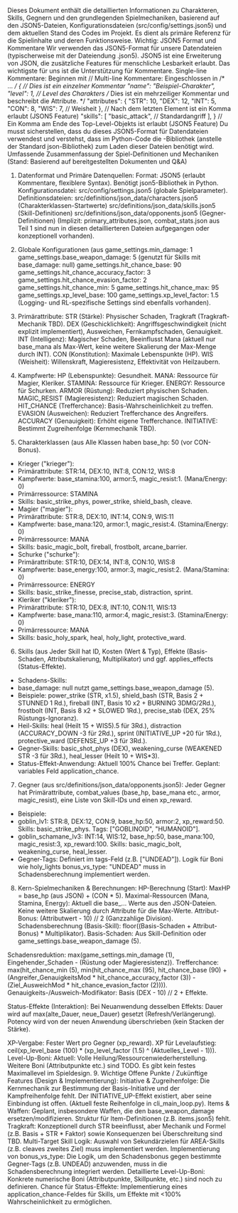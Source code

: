 Dieses Dokument enthält die detaillierten Informationen zu Charakteren, Skills, Gegnern und den grundlegenden Spielmechaniken, basierend auf den JSON5-Dateien, Konfigurationsdateien (src/config/settings.json5) und dem aktuellen Stand des Codes im Projekt. Es dient als primäre Referenz für die Spielinhalte und deren Funktionsweise.
Wichtig: JSON5 Format und Kommentare
Wir verwenden das JSON5-Format für unsere Datendateien (typischerweise mit der Dateiendung .json5). JSON5 ist eine Erweiterung von JSON, die zusätzliche Features für menschliche Lesbarkeit erlaubt. Das wichtigste für uns ist die Unterstützung für Kommentare.
Single-line Kommentare: Beginnen mit //
Multi-line Kommentare: Eingeschlossen in /* ... */
{
  // Dies ist ein einzelner Kommentar
  "name": "Beispiel-Charakter",
  "level": 1, // Level des Charakters
  /*
  Dies ist ein mehrzeiliger Kommentar
  und beschreibt die Attribute.
  */
  "attributes": {
    "STR": 10,
    "DEX": 12,
    "INT": 5,
    "CON": 8,
    "WIS": 7, // Weisheit
  }, // Nach dem letzten Element ist ein Komma erlaubt (JSON5 Feature)
  "skills": [
    "basic_attack", // Standardangriff
  ],
} // Ein Komma am Ende des Top-Level-Objekts ist erlaubt (JSON5 Feature)
Du musst sicherstellen, dass du dieses JSON5-Format für Datendateien verwendest und verstehst, dass im Python-Code die -Bibliothek (anstelle der Standard json-Bibliothek) zum Laden dieser Dateien benötigt wird.
Umfassende Zusammenfassung der Spiel-Definitionen und Mechaniken (Stand: Basierend auf bereitgestellten Dokumenten und Q&A)
1. Datenformat und Primäre Datenquellen:
Format: JSON5 (erlaubt Kommentare, flexiblere Syntax). Benötigt json5-Bibliothek in Python.
Konfigurationsdatei: src/config/settings.json5 (globale Spielparameter).
Definitionsdateien:
src/definitions/json_data/characters.json5 (Charakterklassen-Startwerte)
src/definitions/json_data/skills.json5 (Skill-Definitionen)
src/definitions/json_data/opponents.json5 (Gegner-Definitionen)
(Implizit: primary_attributes.json, combat_stats.json aus Teil 1 sind nun in diesen detaillierteren Dateien aufgegangen oder konzeptionell vorhanden).


2. Globale Konfigurationen (aus 
game_settings.min_damage: 1
game_settings.base_weapon_damage: 5 (genutzt für Skills mit base_damage: null)
game_settings.hit_chance_base: 90
game_settings.hit_chance_accuracy_factor: 3
game_settings.hit_chance_evasion_factor: 2
game_settings.hit_chance_min: 5
game_settings.hit_chance_max: 95
game_settings.xp_level_base: 100
game_settings.xp_level_factor: 1.5
(Logging- und RL-spezifische Settings sind ebenfalls vorhanden).
3. Primärattribute:
STR (Stärke): Physischer Schaden, Tragkraft (Tragkraft-Mechanik TBD).
DEX (Geschicklichkeit): Angriffsgeschwindigkeit (nicht explizit implementiert), Ausweichen, Fernkampfschaden, Genauigkeit.
INT (Intelligenz): Magischer Schaden, Beeinflusst Mana (aktuell nur base_mana als Max-Wert, keine weitere Skalierung der Max-Menge durch INT).
CON (Konstitution): Maximale Lebenspunkte (HP).
WIS (Weisheit): Willenskraft, Magieresistenz, Effektivität von Heilzaubern.
4. Kampfwerte:
HP (Lebenspunkte): Gesundheit.
MANA: Ressource für Magier, Kleriker.
STAMINA: Ressource für Krieger.
ENERGY: Ressource für Schurken.
ARMOR (Rüstung): Reduziert physischen Schaden.
MAGIC_RESIST (Magieresistenz): Reduziert magischen Schaden.
HIT_CHANCE (Trefferchance): Basis-Wahrscheinlichkeit zu treffen.
EVASION (Ausweichen): Reduziert Trefferchance des Angreifers.
ACCURACY (Genauigkeit): Erhöht eigene Trefferchance.
INITIATIVE: Bestimmt Zugreihenfolge (Kernmechanik TBD).
5. Charakterklassen (aus 
Alle Klassen haben base_hp: 50 (vor CON-Bonus).
* Krieger ("krieger"):
* Primärattribute: STR:14, DEX:10, INT:8, CON:12, WIS:8
* Kampfwerte: base_stamina:100, armor:5, magic_resist:1. (Mana/Energy: 0)
* Primärressource: STAMINA
* Skills: basic_strike_phys, power_strike, shield_bash, cleave.
* Magier ("magier"):
* Primärattribute: STR:8, DEX:10, INT:14, CON:9, WIS:11
* Kampfwerte: base_mana:120, armor:1, magic_resist:4. (Stamina/Energy: 0)
* Primärressource: MANA
* Skills: basic_magic_bolt, fireball, frostbolt, arcane_barrier.
* Schurke ("schurke"):
* Primärattribute: STR:10, DEX:14, INT:8, CON:10, WIS:8
* Kampfwerte: base_energy:100, armor:3, magic_resist:2. (Mana/Stamina: 0)
* Primärressource: ENERGY
* Skills: basic_strike_finesse, precise_stab, distraction, sprint.
* Kleriker ("kleriker"):
* Primärattribute: STR:10, DEX:8, INT:10, CON:11, WIS:13
* Kampfwerte: base_mana:110, armor:4, magic_resist:3. (Stamina/Energy: 0)
* Primärressource: MANA
* Skills: basic_holy_spark, heal, holy_light, protective_ward.
6. Skills (aus 
Jeder Skill hat ID, Kosten (Wert & Typ), Effekte (Basis-Schaden, Attributskalierung, Multiplikator) und ggf. applies_effects (Status-Effekte).
* Schadens-Skills:
* base_damage: null nutzt game_settings.base_weapon_damage (5).
* Beispiele: power_strike (STR, x1.5), shield_bash (STR, Basis 2 + STUNNED 1 Rd.), fireball (INT, Basis 10 x2 + BURNING 3DMG/2Rd.), frostbolt (INT, Basis 8 x2 + SLOWED 1Rd.), precise_stab (DEX, 25% Rüstungs-Ignoranz).
* Heil-Skills: heal (Heilt 15 + WIS5).5 für 3Rd.), distraction (ACCURACY_DOWN -3 für 2Rd.), sprint (INITIATIVE_UP +20 für 1Rd.), protective_ward (DEFENSE_UP +3 für 3Rd.).
* Gegner-Skills: basic_shot_phys (DEX), weakening_curse (WEAKENED STR -3 für 3Rd.), heal_lesser (Heilt 10 + WIS*3).
* Status-Effekt-Anwendung: Aktuell 100% Chance bei Treffer. Geplant: variables Feld application_chance.
7. Gegner (aus src/definitions/json_data/opponents.json5):
Jeder Gegner hat Primärattribute, combat_values (base_hp, base_mana etc., armor, magic_resist), eine Liste von Skill-IDs und einen xp_reward.
* Beispiele:
* goblin_lv1: STR:8, DEX:12, CON:9, base_hp:50, armor:2, xp_reward:50. Skills: basic_strike_phys. Tags: ["GOBLINOID", "HUMANOID"].
* goblin_schamane_lv3: INT:14, WIS:12, base_hp:50, base_mana:100, magic_resist:3, xp_reward:100. Skills: basic_magic_bolt, weakening_curse, heal_lesser.
* Gegner-Tags: Definiert im tags-Feld (z.B. ["UNDEAD"]). Logik für Boni wie holy_lights bonus_vs_type: "UNDEAD" muss in Schadensberechnung implementiert werden.
8. Kern-Spielmechaniken & Berechnungen:
HP-Berechnung (Start): MaxHP = base_hp (aus JSON) + (CON * 5).
Maximal-Ressourcen (Mana, Stamina, Energy): Aktuell die base_... Werte aus den JSON-Dateien. Keine weitere Skalierung durch Attribute für die Max-Werte.
Attribut-Bonus: (Attributwert - 10) // 2 (Ganzzahlige Division).
Schadensberechnung (Basis-Skill): floor((Basis-Schaden + Attribut-Bonus) * Multiplikator).
Basis-Schaden: Aus Skill-Definition oder game_settings.base_weapon_damage (5).


Schadensreduktion: max(game_settings.min_damage (1), Eingehender_Schaden - (Rüstung oder Magieresistenz)).
Trefferchance: max(hit_chance_min (5), min(hit_chance_max (95), hit_chance_base (90) + (Angreifer_GenauigkeitsMod * hit_chance_accuracy_factor (3)) - (Ziel_AusweichMod * hit_chance_evasion_factor (2)))).
Genauigkeits-/Ausweich-Modifikator: Basis (DEX - 10) // 2 + Effekte.


Status-Effekte (Interaktion):
Bei Neuanwendung desselben Effekts: Dauer wird auf max(alte_Dauer, neue_Dauer) gesetzt (Refresh/Verlängerung).
Potency wird von der neuen Anwendung überschrieben (kein Stacken der Stärke).


XP-Vergabe: Fester Wert pro Gegner (xp_reward).
XP für Levelaufstieg: ceil(xp_level_base (100) * (xp_level_factor (1.5) ^ (Aktuelles_Level - 1))).
Level-Up-Boni: Aktuell: Volle Heilung/Ressourcenwiederherstellung. Weitere Boni (Attributpunkte etc.) sind TODO. Es gibt kein festes Maximallevel im Spieldesign.
9. Wichtige Offene Punkte / Zukünftige Features (Design & Implementierung):
Initiative & Zugreihenfolge: Die Kernmechanik zur Bestimmung der Basis-Initiative und der Kampfreihenfolge fehlt. Der INITIATIVE_UP-Effekt existiert, aber seine Einbindung ist offen. (Aktuell feste Reihenfolge in cli_main_loop.py).
Items & Waffen: Geplant, insbesondere Waffen, die den base_weapon_damage ersetzen/modifizieren. Struktur für Item-Definitionen (z.B. items.json5) fehlt.
Tragkraft: Konzeptionell durch STR beeinflusst, aber Mechanik und Formel (z.B. Basis + STR * Faktor) sowie Konsequenzen bei Überschreitung sind TBD.
Multi-Target Skill Logik: Auswahl von Sekundärzielen für AREA-Skills (z.B. cleaves zweites Ziel) muss implementiert werden.
Implementierung von bonus_vs_type: Die Logik, um den Schadensbonus gegen bestimmte Gegner-Tags (z.B. UNDEAD) anzuwenden, muss in die Schadensberechnung integriert werden.
Detaillierte Level-Up-Boni: Konkrete numerische Boni (Attributpunkte, Skillpunkte, etc.) sind noch zu definieren.
Chance für Status-Effekte: Implementierung eines application_chance-Feldes für Skills, um Effekte mit <100% Wahrscheinlichkeit zu ermöglichen.